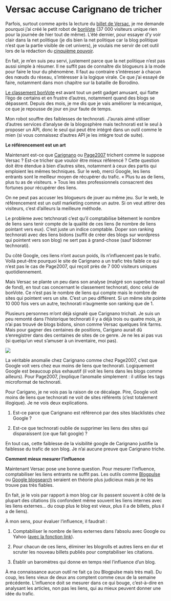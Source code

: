 # Versac accuse Carignano de tricher

Parfois, surtout comme après la lecture du [billet de Versac](http://vanb.typepad.com/versac/2007/03/technorati_faci.html), je me demande pourquoi j’ai créé le petit robot de [bonVote](http://www.bonvote.com) (37 000 visiteurs unique rien pour la journée de hier tout de même). L’été dernier, pour essayer d’y voir clair dans la net politique (je dis bien la net politique car la blog politique n’est que la partie visible de cet univers), je voulais me servir de cet outil lors de la rédaction du [cinquième pouvoir](https://tcrouzet.com/le-cinquieme-pouvoir/).

En fait, je m’en suis peu servi, justement parce que la net politique n’est pas aussi simple à résumer. Il ne suffit pas de connaître dix blogueurs à la mode pour faire le tour du phénomène. Il faut au contraire s’intéresser à chacun des nœuds du réseau, s’intéresser à la logique virale. Ce que j’ai essayé de faire, notamment dans mon chapitre sur la bataille de Borodino.

[Le classement bonVote](http://www.bonvote.com/topvote.php) est avant tout un petit gadget amusant, qui flatte l’égo de certains et en frustre d’autres, notamment quand des blogs se dépassent. Depuis des mois, je me dis que je vais améliorer la mécanique, ce que je repousse de jour en jour faute de temps.

Mon robot souffre des faiblesses de technorati. J’aurais aimé utiliser d’autres services d’analyse de la blogosphère mais technorati est le seul à proposer un API, donc le seul qui peut être intégré dans un outil comme le mien (si vous connaissez d’autres API je les intègre tout de suite).

**Le référencement est un art**

Maintenant est-ce que [Carignano](http://carignano.blog.20minutes.fr/) ou [Page2007](http://www.page2007.com/) trichent comme le suppose Versac ? Est-ce tricher que vouloir être mieux référencé ? Cette question doit être étendue à bien d’autres sites, notamment à ceux des partis qui emploient les mêmes techniques. Sur le web, merci Google, les liens entrants sont le meilleur moyen de récupérer du trafic. « Plus tu as de liens, plus tu as de visiteurs. » Tous les sites professionnels consacrent des fortunes pour récupérer des liens.

On ne peut pas accuser les blogueurs de jouer au même jeu. Sur le web, le référencement est un outil marketing comme un autre. Si on veut attirer des visiteurs, c’est d’ailleurs la meilleure méthode.

Le problème avec tetchnorati c’est qu’il comptabilise bêtement le nombre de liens sans tenir compte de la qualité de ces liens (le nombre de liens pointant vers eux). C’est juste un indice comptable. Doper son ranking technorati avec des liens bidons (suffit de créer des blogs sur wordpress qui pointent vers son blog) ne sert pas à grand-chose (sauf bidonner technorati).

Du côté Google, ces liens n’ont aucun poids, ils n’influencent pas le trafic. Voilà peut-être pourquoi le site de Carignano a un trafic très faible ce qui n’est pas le cas de Page2007, qui reçoit près de 7 000 visiteurs uniques quotidiennement.

Mais Versac se plante un peu dans son analyse (malgré son superbe travail de fond), en tout cas concernant le classement technorati, donc celui de bonVote. Ce n’est pas le nombre de liens qui compte mais le nombre de sites qui pointent vers un site. C’est un peu différent. Si un même site pointe 10 000 fois vers un autre, technorati n’augmente son ranking que de 1.

Plusieurs personnes m’ont déjà signalé que Carignano trichait. Je suis un peu remonté dans l’historique technorati il y a déjà trois ou quatre mois, je n’ai pas trouvé de blogs bidons, sinon comme Versac quelques link farms. Mais pour gagner des centaines de positions, Carigano aurait dû s’enregistrer dans des centaines de sites de ce genre. Je ne les ai pas vus (si quelqu’un veut s’amuser à un inventaire, moi pas).

![](https://tcrouzet.com/images_tc/200703versac1.gif)

La véritable anomalie chez Carignano comme chez Page2007, c’est que Google voit vers chez eux moins de liens que technorati. Logiquement Google est beaucoup plus exhaustif (il voit les liens dans les blogs comme ailleurs). Pour Page2007, j’explique l’anomalie simplement : il utilise les tags microformat de technorati.

Pour Carigano, je ne vois pas la raison de ce décalage. Pire, Google voit moins de liens que technorati ne voit de sites référents (c’est totalement illogique). Je ne vois deux explications.

1. Est-ce parce que Carignano est référencé par des sites blacklistés chez Google ?

2. Est-ce que technorati oublie de supprimer les liens des sites qui disparaissent (ce que fait google) ?

En tout cas, cette faiblesse de la visibilité google de Carignano justifie la faiblesse du trafic de son blog. Je n’ai aucune preuve que Carignano triche.

**Comment mieux mesurer l’influence**

Maintenant Versac pose une bonne question. Pour mesurer l’influence, comptabiliser les liens entrants ne suffit pas. Les outils comme [Blogpulse](http://www.blogpulse.com) ou [Google blogsearch](http://blogsearch.google.com) seraient en théorie plus judicieux mais je ne les trouve pas très fiables.

En fait, je le vois par rapport à mon blog car ils passent souvent à côté de la plupart des citations (ils confondent même souvent les liens internes avec les liens externes… du coup plus le blog est vieux, plus il a de billets, plus il a de liens).

À mon sens, pour évaluer l’influence, il faudrait :

1. Comptabiliser le nombre de liens externes dans l’absolu avec Google ou Yahoo ([avec la fonction link](http://www.google.fr/search?hl=fr&q=link%3Ahttp%3A%2F%2Fblog.tcrouzet.com&btnG=Rechercher&meta=)).

2. Pour chacun de ces liens, éliminer les blogrolls et autres liens en dur et scruter les nouveau billets publiés pour comptabiliser les citations.

3. Établir un baromètres qui donne en temps réel l’influence d’un blog.

À ma connaissance aucun outil ne fait ça (ou Blogpulse mais très mal). Du coup, les liens vieux de deux ans comptent comme ceux de la semaine précédente. L’influence doit se mesurer dans ce qui bouge, c’est-à-dire en analysant les articles, non pas les liens, qui au mieux peuvent donner une idée du trafic.